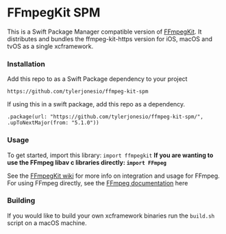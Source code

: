 # FFmpegKit SPM

This is a Swift Package Manager compatible version of [FFmpegKit](https://github.com/arthenica/ffmpeg-kit). 
It distributes and bundles the ffmpeg-kit-https version for iOS, macOS and tvOS as a single xcframework. 

### Installation
Add this repo to as a Swift Package dependency to your project
```
https://github.com/tylerjonesio/ffmpeg-kit-spm
```

If using this in a swift package, add this repo as a dependency.
```
.package(url: "https://github.com/tylerjonesio/ffmpeg-kit-spm/", .upToNextMajor(from: "5.1.0"))
```

### Usage

To get started, import this library: `import ffmpegkit`
**If you are wanting to use the FFmpeg libav c libraries directly: `import FFmpeg`**

See the [FFmpegKit wiki](https://github.com/arthenica/ffmpeg-kit/tree/main/apple#3-using) for more info on integration and usage for FFmpeg.
For using FFmpeg directly, see the [FFmpeg documentation](https://trac.ffmpeg.org/wiki/Using%20libav*) here

### Building
If you would like to build your own xcframework binaries run the `build.sh` script on a macOS machine. 
